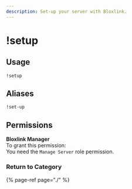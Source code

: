 ```yaml
---
description: Set-up your server with Bloxlink.
---
```


# !setup

## Usage

```text
!setup
```

## Aliases

```text
!set-up
```

## Permissions

**Bloxlink Manager**  
To grant this permission:  
You need the `Manage Server` role permission.

### Return to Category

{% page-ref page="./" %}

